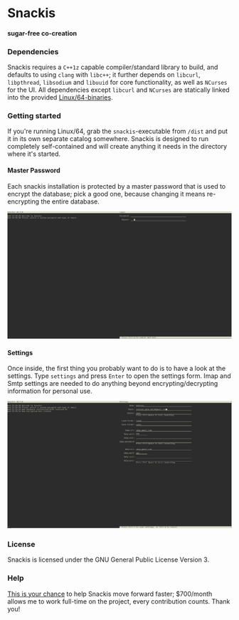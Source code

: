 # Snackis
#### sugar-free co-creation

### Dependencies
Snackis requires a ```C++1z``` capable compiler/standard library to build, and defaults to using ```clang``` with ```libc++```; it further depends on ```libcurl```, ```libpthread```, ```libsodium``` and ```libuuid``` for core functionality, as well as ```NCurses``` for the UI. All dependencies except ```libcurl``` and ```NCurses``` are statically linked into the provided [Linux/64-binaries](https://github.com/andreas-gone-wild/snackis/tree/master/dist).

### Getting started
If you're running Linux/64, grab the ```snackis```-executable from ```/dist``` and put it in its own separate catalog somewhere. Snackis is designed to run completely self-contained and will create anything it needs in the directory where it's started.

#### Master Password
Each snackis installation is protected by a master password that is used to encrypt the database; pick a good one, because changing it means re-encrypting the entire database.

![login example](images/login.png?raw=true)

#### Settings
Once inside, the first thing you probably want to do is to have a look at the settings. Type ```settings``` and press ```Enter``` to open the settings form. Imap and Smtp settings are needed to do anything beyond encrypting/decrypting information for personal use.

![settings example](images/settings.png?raw=true)

### License
Snackis is licensed under the GNU General Public License Version 3.

### Help
[This is your chance](https://www.paypal.me/c4life) to help Snackis move forward faster; $700/month allows me to work full-time on the project, every contribution counts. Thank you!